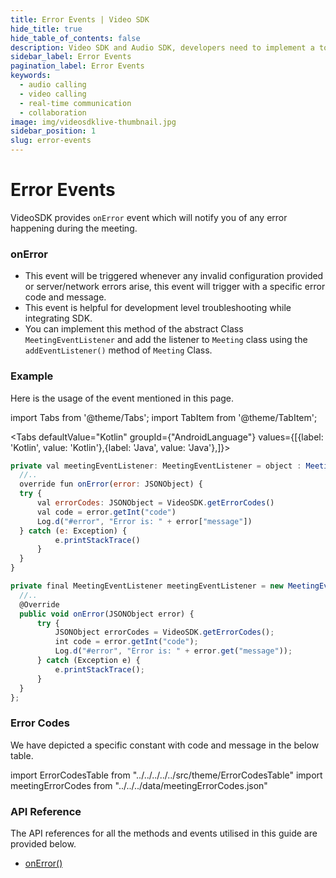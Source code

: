 ```yaml
---
title: Error Events | Video SDK
hide_title: true
hide_table_of_contents: false
description: Video SDK and Audio SDK, developers need to implement a token server. This requires efforts on both the front-end and backend.
sidebar_label: Error Events
pagination_label: Error Events
keywords:
  - audio calling
  - video calling
  - real-time communication
  - collaboration
image: img/videosdklive-thumbnail.jpg
sidebar_position: 1
slug: error-events
---
```


# Error Events

VideoSDK provides `onError` event which will notify you of any error happening during the meeting.

### onError

- This event will be triggered whenever any invalid configuration provided or server/network errors arise, this event will trigger with a specific error code and message.
- This event is helpful for development level troubleshooting while integrating SDK.
- You can implement this method of the abstract Class `MeetingEventListener` and add the listener to `Meeting` class using the `addEventListener()` method of `Meeting` Class.

### Example

Here is the usage of the event mentioned in this page.

import Tabs from '@theme/Tabs';
import TabItem from '@theme/TabItem';

<Tabs
defaultValue="Kotlin"
groupId={"AndroidLanguage"}
values={[{label: 'Kotlin', value: 'Kotlin'},{label: 'Java', value: 'Java'},]}>

<TabItem value="Kotlin">

```js
private val meetingEventListener: MeetingEventListener = object : MeetingEventListener() {
  //..
  override fun onError(error: JSONObject) {
  try {
      val errorCodes: JSONObject = VideoSDK.getErrorCodes()
      val code = error.getInt("code")
      Log.d("#error", "Error is: " + error["message"])  
  } catch (e: Exception) {
          e.printStackTrace()
      }
  }
}
```

</TabItem>

<TabItem value="Java">

```js
private final MeetingEventListener meetingEventListener = new MeetingEventListener() {
  //..
  @Override
  public void onError(JSONObject error) {
      try {
          JSONObject errorCodes = VideoSDK.getErrorCodes();
          int code = error.getInt("code");
          Log.d("#error", "Error is: " + error.get("message")); 
      } catch (Exception e) {
          e.printStackTrace();
      }
  }
};
```

</TabItem>

</Tabs>

### Error Codes

We have depicted a specific constant with code and message in the below table.

import ErrorCodesTable from "../../../../../src/theme/ErrorCodesTable"
import meetingErrorCodes from "../../../data/meetingErrorCodes.json"

<ErrorCodesTable errorCodes={meetingErrorCodes} />

### API Reference

The API references for all the methods and events utilised in this guide are provided below.

- [onError()](/android/api/sdk-reference/error-codes)
